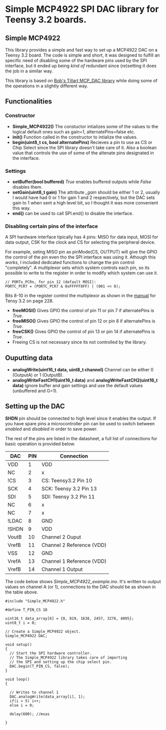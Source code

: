 # Simple MCP4922 SPI DAC library for Teensy 3.2 boards.

## Simple MCP4922

This library provides a simple and fast way to set up a MCP4922 DAC on a Teensy 3.2 board. The code is simple and short, it was designed to fulfill an specific need of disabling some of the hardware pins used by the SPI interface, but it ended up being *kind of* redundant since (*re*)setting it does the job in a similar way. 

This library is based on [Bob's Tillart MCP_DAC library](https://github.com/RobTillaart/MCP_DAC) while doing some of the operations in a slightly different way.

## Functionalities

### Constructor 

- **Simple_MCP4922()** The constuctor intializes some of the values to the logical default ones such as gain=1, alternatePins=false etc.
- **init()** Function called in the constructor to intialize the values.
- **begin(uint8_t cs, bool alternatePins)** Recieves a pin to use as CS or Chip Select since the SPI library doesn't take care of it. Also a boolean value that controls the use of some of the altenate pins designated in the interface.

### Settings

- **setBuffer(bool buffered)** *True* enables buffered outputs while *False* disables them.
- **setGain(uint8_t gain)** The attribute *_gain* should be either 1 or 2, usually I would have had 0 or 1 for gain 1 and 2 respectively, but the DAC sets gain to 1 when sent a high level bit, so I thought it was more convenient this way. 
- **end()** can be used to call SPI.end() to disable the interface.

### Disabling certain pins of the interface

A SPI hardware interface tipically has 4 pins: MISO for data input, MOSI for data output, CSK for the clock and CS for selecting the peripheral device.

For example, seting MISO pin as pinMode(CS, OUTPUT) will give the GPIO the control of the pin even tho the SPI interface was using it. Athough this *works*, I included dedicated functions to change the pin control "completely". A multiplexor sets which system controls each pin, so its possible to write to the register in order to modify which system can use it.

    // PORTx_PCRn, for pin 12 (default MOSI):
    PORTC_PCR7 = (PORTC_PCR7 & 0xFFFFF8FF) | (001 << 8);

Bits 8-10 in the register control the multiplexor as shown in the [manual](https://www.pjrc.com/teensy/K20P64M72SF1RM.pdf) for Tensy 3.2 on page 228.

- **freeMOSI()** Gives GPIO the control of pin 11 or pin 7 if alternatePins is *True*.
- **freeMISO()** Gives GPIO the control of pin 12 or pin 8 if alternatePins is *True*.
- **freeCSK()** Gives GPIO the control of pin 13 or pin 14 if alternatePins is *True*.
- Freeing CS is not necessary since its not controlled by the library.

## Ouputting data

- **analogWrite(uint16_t data, uint8_t channel)** Channel can be either 0 (OutputA) or 1 (OutputB).
- **analogWriteFastCH1(uint16_t data)** and **analogWriteFastCH2(uint16_t data)** ignore buffer and gain settings and use the default values (unbuffered and G=1).

## Setting up the DAC

**SHDN** pin should be connected to high level since it enables the output. If you have spare pins a microcontroller pin can be used to switch between *enabled* and *disabled* in order to save power.

The rest of the pins are listed in the datasheet, a full list of connections for basic operation is provided below.

| DAC   | PIN | Connection                |
|-------|-----|---------------------------|
| VDD   | 1   | VDD                       |
| NC    | 2   | x                         |
| !CS   | 3   | CS: Teensy3.2 Pin 10      |
| SCK   | 4   | SCK: Teensy 3.2 Pin 13    |
| SDI   | 5   | SDI: Teensy 3.2 Pin 11    |
| NC    | 6   | x                         |
| NC    | 7   | x                         |
| !LDAC | 8   | GND                       |
| !SHDN | 9   | VDD                       |
| VoutB | 10  | Channel 2 Ouput           |
| VrefB | 11  | Channel 2 Reference (VDD) |
| VSS   | 12  | GND                       |
| VrefA | 13  | Channel 1 Reference (VDD) |
| VrefB | 14  | Channel 1 Output          |

The code below shows *Simple_MCP4922_example.ino*. It's written to output values on channel A (or 1), connections to the DAC should be as shown in the table above.

    #include "Simple_MCP4922.h"

    #define T_PIN_CS 10

    uint16_t data_array[6] = {0, 819, 1638, 2457, 3276, 4095};
    uint8_t i = 0;

    // Create a Simple_MCP4922 object.
    Simple_MCP4922 DAC;

    void setup() 
    {    
      // Start the SPI hardware controller.
      // The Simple_MCP4922 library takes care of importing
      // the SPI and setting up the chip select pin.
      DAC.begin(T_PIN_CS, false);
    }

    void loop() 
    {

      // Writes to channel 1
      DAC.analogWrite(data_array[i], 1);
      if(i < 5) i++;
      else i = 0;

      delay(600); //msas
      
    }